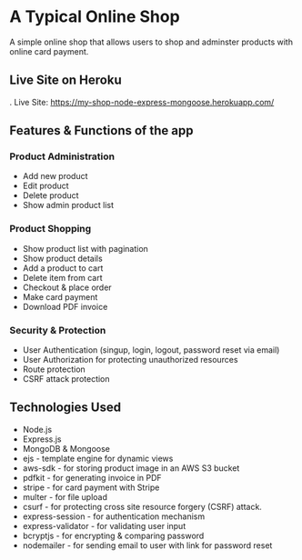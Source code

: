 # A Typical Online Shop

A simple online shop that allows users to shop and adminster products with online card payment.

## Live Site on Heroku

. Live Site: https://my-shop-node-express-mongoose.herokuapp.com/

## Features & Functions of the app

### Product Administration

- Add new product
- Edit product
- Delete product
- Show admin product list

### Product Shopping

- Show product list with pagination
- Show product details
- Add a product to cart
- Delete item from cart
- Checkout & place order
- Make card payment
- Download PDF invoice

### Security & Protection

- User Authentication (singup, login, logout, password reset via email)
- User Authorization for protecting unauthorized resources
- Route protection
- CSRF attack protection

## Technologies Used

- Node.js
- Express.js
- MongoDB & Mongoose
- ejs - template engine for dynamic views
- aws-sdk - for storing product image in an AWS S3 bucket
- pdfkit - for generating invoice in PDF
- stripe - for card payment with Stripe
- multer - for file upload
- csurf - for protecting cross site resource forgery (CSRF) attack.
- express-session - for authentication mechanism
- express-validator - for validating user input
- bcryptjs - for encrypting & comparing password
- nodemailer - for sending email to user with link for password reset
